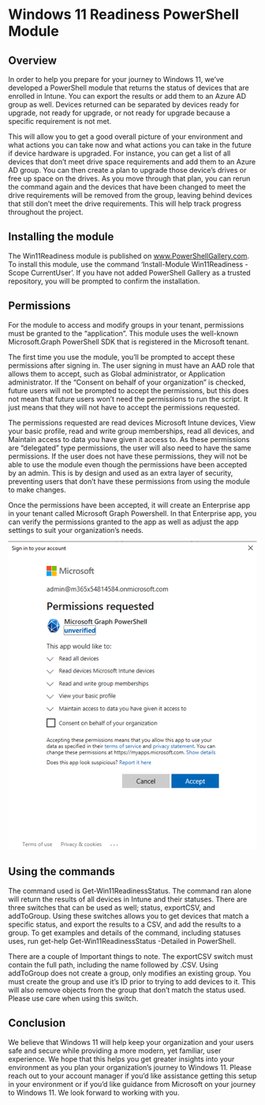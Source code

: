 # Windows 11 Readiness PowerShell Module

## Overview

In order to help you prepare for your journey to Windows 11, we’ve developed a
PowerShell module that returns the status of devices that are enrolled in
Intune. You can export the results or add them to an Azure AD group as well.
Devices returned can be separated by devices ready for upgrade, not ready for
upgrade, or not ready for upgrade because a specific requirement is not met.

This will allow you to get a good overall picture of your environment and what
actions you can take now and what actions you can take in the future if device
hardware is upgraded. For instance, you can get a list of all devices that don’t
meet drive space requirements and add them to an Azure AD group. You can then
create a plan to upgrade those device’s drives or free up space on the drives.
As you move through that plan, you can rerun the command again and the devices
that have been changed to meet the drive requirements will be removed from the
group, leaving behind devices that still don’t meet the drive requirements. This
will help track progress throughout the project.

## Installing the module

The Win11Readiness module is published on www.PowerShellGallery.com. To install
this module, use the command ‘Install-Module Win11Readiness -Scope CurrentUser’.
If you have not added PowerShell Gallery as a trusted repository, you will be
prompted to confirm the installation.

## Permissions

For the module to access and modify groups in your tenant, permissions must be
granted to the “application”. This module uses the well-known Microsoft.Graph
PowerShell SDK that is registered in the Microsoft tenant.

The first time you use the module, you’ll be prompted to accept these
permissions after signing in. The user signing in must have an AAD role that
allows them to accept, such as Global administrator, or Application
administrator. If the “Consent on behalf of your organization” is checked,
future users will not be prompted to accept the permissions, but this does not
mean that future users won’t need the permissions to run the script. It just
means that they will not have to accept the permissions requested.

The permissions requested are read devices Microsoft Intune devices, View your
basic profile, read and write group memberships, read all devices, and Maintain
access to data you have given it access to. As these permissions are “delegated”
type permissions, the user will also need to have the same permissions. If the
user does not have these permissions, they will not be able to use the module
even though the permissions have been accepted by an admin. This is by design
and used as an extra layer of security, preventing users that don’t have these
permissions from using the module to make changes.

Once the permissions have been accepted, it will create an Enterprise app in
your tenant called Microsoft Graph Powershell. In that Enterprise app, you can
verify the permissions granted to the app as well as adjust the app settings to
suit your organization’s needs.

![User Consent Prompt](https://github.com/portaldotjay/blob/blob/main/consentPrompt.png?raw=true)

## Using the commands

The command used is Get-Win11ReadinessStatus. The command ran alone will return
the results of all devices in Intune and their statuses. There are three
switches that can be used as well; status, exportCSV, and addToGroup. Using
these switches allows you to get devices that match a specific status, and
export the results to a CSV, and add the results to a group. To get examples and
details of the command, including statuses uses, run get-help
Get-Win11ReadinessStatus -Detailed in PowerShell.

There are a couple of Important things to note. The exportCSV switch must
contain the full path, including the name followed by .CSV. Using addToGroup
does not create a group, only modifies an existing group. You must create the
group and use it’s ID prior to trying to add devices to it. This will also
remove objects from the group that don’t match the status used. Please use care
when using this switch.

## Conclusion

We believe that Windows 11 will help keep your organization and your users safe
and secure while providing a more modern, yet familiar, user experience. We hope
that this helps you get greater insights into your environment as you plan your
organization’s journey to Windows 11. Please reach out to your account manager
if you’d like assistance getting this setup in your environment or if you’d like
guidance from Microsoft on your journey to Windows 11. We look forward to
working with you.
